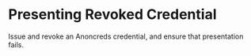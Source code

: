 # Presenting Revoked Credential

Issue and revoke an Anoncreds credential, and ensure that presentation fails.